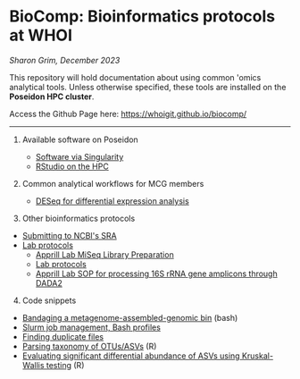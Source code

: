 # BioComp: Bioinformatics protocols at WHOI

_Sharon Grim, December 2023_

This repository will hold documentation about using common 'omics analytical tools. Unless otherwise specified, these tools are installed on the **Poseidon HPC cluster**.

Access the Github Page here: https://whoigit.github.io/biocomp/

---

1. Available software on Poseidon
   * [Software via Singularity](https://github.com/WHOIGit/biocomp/wiki/Singularity-software-availability-20231027)
   * [RStudio on the HPC](https://github.com/WHOIGit/biocomp/wiki/Running-RStudio-on-the-HPC)

2. Common analytical workflows for MCG members
   * [DESeq for differential expression analysis](https://github.com/WHOIGit/biocomp/wiki/MCGomics-Bash-20230802)

3. Other bioinformatics protocols
  * [Submitting to NCBI's SRA](https://github.com/WHOIGit/biocomp/wiki/Uploading-to-NCBI-SRA-via-ASCP)
  * [Lab protocols](https://github.com/WHOIGit/biocomp/docs/protocols.md)
    * [Apprill Lab MiSeq Library Preparation](https://github.com/WHOIGit/biocomp/docs/protocols/ApprillLab_MiSeqLibraryPrep_SOP_Feb2024.pdf)
    * [Lab protocols](docs/protocols.md)
    * [Apprill Lab SOP for processing 16S rRNA gene amplicons through DADA2](https://github.com/WHOIGit/biocomp/docs/protocols/DADA2_decontam_ApprillLabProtocol.html)

4. Code snippets
  * [Bandaging a metagenome-assembled-genomic bin](https://whoigit.github.io/biocomp/code-pages/snip-bandage.txt) (bash)
  * [Slurm job management, Bash profiles](https://github.com/WHOIGit/biocomp/wiki/MCGOmics-Bash-20231004)
  * [Finding duplicate files](https://github.com/WHOIGit/biocomp/wiki/Finding-your-duplicate-files-on-the-server-20231005)
  * [Parsing taxonomy of OTUs/ASVs](https://whoigit.github.io/biocomp/code-pages/taxonomy_parser.R) (R)
  * [Evaluating significant differential abundance of ASVs using Kruskal-Wallis testing](https://whoigit.github.io/biocomp/code-pages/kw_test.R) (R)
